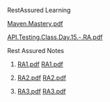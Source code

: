 RestAssured Learning

[Maven.Mastery.pdf](https://github.com/user-attachments/files/15914059/Maven.Mastery.pdf)

[API.Testing.Class.Day.15.-.RA.pdf](https://github.com/user-attachments/files/15914060/API.Testing.Class.Day.15.-.RA.pdf)

Rest Assured Notes

1. [RA1.pdf](https://github.com/user-attachments/files/16017964/RA1.pdf)     [RA1.pdf](https://github.com/user-attachments/files/16017964/RA1.pdf)

2. [RA2.pdf](https://github.com/user-attachments/files/16017970/RA2.pdf)    [RA2.pdf](https://github.com/user-attachments/files/16017970/RA2.pdf)

3. [RA3.pdf](https://github.com/user-attachments/files/16017973/RA3.pdf)    [RA3.pdf](https://github.com/user-attachments/files/16017973/RA3.pdf)
